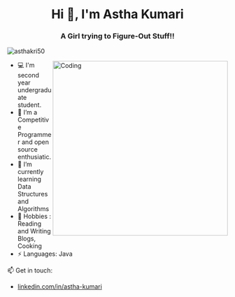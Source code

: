    
   <h1 align="center">Hi 👋, I'm Astha Kumari</h1>
   <h3 align="center">A Girl trying to Figure-Out Stuff!!</h3>
   <p align="left"> <img src="https://komarev.com/ghpvc/?username=asthakri50&label=Profile%20views&color=129e00&style=plastic" alt="asthakri50" /> </p>
   <img align="right" alt="Coding" width="400" src="https://cdn.dribbble.com/users/2646423/screenshots/5507196/computer.gif">


- 💻 I'm second year undergraduate student.
- 🔭 I’m a Competitive Programmer and open source enthusiatic.
- 🌱 I’m currently learning Data Structures and Algorithms
- 💬 Hobbies : Reading and Writing Blogs, Cooking
- ⚡ Languages: Java


 📫 Get in touch: 
- [linkedin.com/in/astha-kumari](https://www.linkedin.com/in/astha-kumari-256b411ab/)



  
